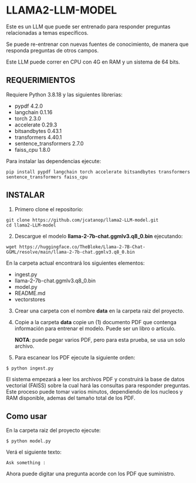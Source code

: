 # LLAMA2-LLM-MODEL

Este es un LLM que puede ser entrenado para responder preguntas relacionadas a temas específicos. 

Se puede re-entrenar con nuevas fuentes de conocimiento, de manera que responda preguntas de otros campos.

Este LLM puede correr en CPU con 4G en RAM y un sistema de 64 bits.

## REQUERIMIENTOS

Requiere Python 3.8.18 y las siguientes librerias: 

- pypdf 4.2.0 
- langchain 0.1.16 
- torch 2.3.0
- accelerate  0.29.3
- bitsandbytes 0.43.1
- transformers 4.40.1
- sentence_transformers 2.7.0
- faiss_cpu 1.8.0

Para instalar las dependencias ejecute: 

```
pip install pypdf langchain torch accelerate bitsandbytes transformers sentence_transformers faiss_cpu 
```

## INSTALAR

1. Primero clone el repositorio: 

```
git clone https://github.com/jcatanop/llama2-LLM-model.git
cd llama2-LLM-model
```

2. Descargue el modelo **llama-2-7b-chat.ggmlv3.q8_0.bin** ejecutando:

```
wget https://huggingface.co/TheBloke/Llama-2-7B-Chat-GGML/resolve/main/llama-2-7b-chat.ggmlv3.q8_0.bin
```

En la carpeta actual encontrará los siguientes elementos: 

- ingest.py
- llama-2-7b-chat.ggmlv3.q8_0.bin
- model.py
- README.md
- vectorstores

3. Crear una carpeta con el nombre **data** en la carpeta raiz del proyecto.

4. Copie a la carpeta **data** copie un (1) documento PDF que contenga información para entrenar el modelo. Puede ser un libro o articulo.

   **NOTA**: puede pegar varios PDF, pero para esta prueba, se usa un solo archivo. 

6. Para escanear los PDF ejecute la siguiente orden:

```
$ python ingest.py
```

El sistema empezará a leer los archivos PDF y construirá la base de datos vectorial (FAISS) sobre la cual hará las consultas para responder preguntas. 
Este proceso puede tomar varios minutos, dependiendo de los nucleos y RAM disponible, ademas del tamaño total de los PDF. 


## Como usar

En la carpeta raiz del proyecto ejecute:

```
$ python model.py
```

Verá el siguiente texto:

```
Ask something :
```

Ahora puede digitar una pregunta acorde con los PDF que suministro.

